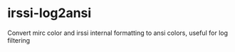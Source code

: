 # irssi-log2ansi
Convert mirc color and irssi internal formatting to ansi colors, useful for log filtering
